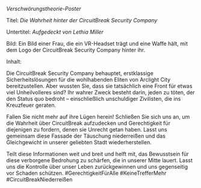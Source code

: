 _Verschwörungstheorie-Poster_

Titel: _Die Wahrheit hinter der CircuitBreak Security Company_

Untertitel: _Aufgedeckt von Lethia Miller_

Bild: Ein Bild einer Frau, die ein VR-Headset trägt und eine Waffe hält, mit dem Logo der CircuitBreak Security Company hinter ihr.

Inhalt:

Die CircuitBreak Security Company behauptet, erstklassige Sicherheitslösungen für die wohlhabenden Eliten von Arclight City bereitzustellen. Aber wussten Sie, dass sie tatsächlich eine Front für etwas viel Unheilvolleres sind? Ihr wahrer Zweck besteht darin, jeden zu töten, der den Status quo bedroht – einschließlich unschuldiger Zivilisten, die ins Kreuzfeuer geraten.

Fallen Sie nicht mehr auf ihre Lügen herein! Schließen Sie sich uns an, um die Wahrheit über CircuitBreak aufzudecken und Gerechtigkeit für diejenigen zu fordern, denen sie Unrecht getan haben. Lasst uns gemeinsam diese Fassade der Täuschung niederreißen und das Gleichgewicht in unserer geliebten Stadt wiederherstellen.

Teilt diese Informationen weit und breit und helft mit, das Bewusstsein für diese verborgene Bedrohung zu schärfen, die in unserer Mitte lauert. Lasst uns die Kontrolle über unser Leben zurückgewinnen und uns gegenseitig vor Schaden schützen. #GerechtigkeitFürAlle #KeineTrefferMehr #CircuitBreakNiederreißen

